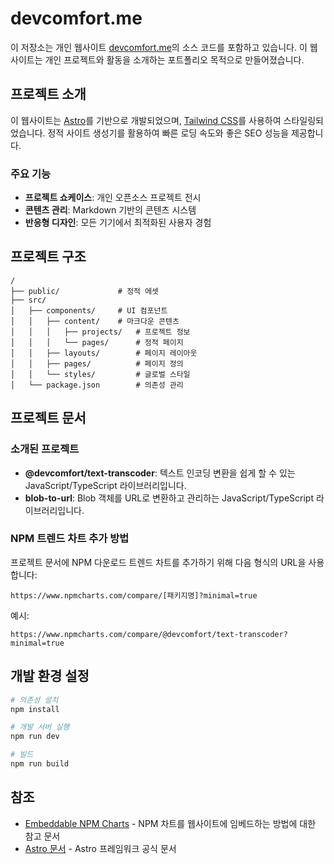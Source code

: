 # devcomfort.me

이 저장소는 개인 웹사이트 [devcomfort.me](https://devcomfort.me)의 소스 코드를 포함하고 있습니다. 이 웹사이트는 개인 프로젝트와 활동을 소개하는 포트폴리오 목적으로 만들어졌습니다.

## 프로젝트 소개

이 웹사이트는 [Astro](https://astro.build/)를 기반으로 개발되었으며, [Tailwind CSS](https://tailwindcss.com/)를 사용하여 스타일링되었습니다. 정적 사이트 생성기를 활용하여 빠른 로딩 속도와 좋은 SEO 성능을 제공합니다.

### 주요 기능

- **프로젝트 쇼케이스**: 개인 오픈소스 프로젝트 전시
- **콘텐츠 관리**: Markdown 기반의 콘텐츠 시스템
- **반응형 디자인**: 모든 기기에서 최적화된 사용자 경험

## 프로젝트 구조

```
/
├── public/             # 정적 에셋
├── src/
│   ├── components/     # UI 컴포넌트
│   │   ├── content/    # 마크다운 콘텐츠
│   │   │   ├── projects/   # 프로젝트 정보
│   │   │   └── pages/      # 정적 페이지
│   │   ├── layouts/        # 페이지 레이아웃
│   │   ├── pages/          # 페이지 정의
│   │   └── styles/         # 글로벌 스타일
│   └── package.json        # 의존성 관리
```

## 프로젝트 문서

### 소개된 프로젝트

- **@devcomfort/text-transcoder**: 텍스트 인코딩 변환을 쉽게 할 수 있는 JavaScript/TypeScript 라이브러리입니다.
- **blob-to-url**: Blob 객체를 URL로 변환하고 관리하는 JavaScript/TypeScript 라이브러리입니다.

### NPM 트렌드 차트 추가 방법

프로젝트 문서에 NPM 다운로드 트렌드 차트를 추가하기 위해 다음 형식의 URL을 사용합니다:

```
https://www.npmcharts.com/compare/[패키지명]?minimal=true
```

예시:
```
https://www.npmcharts.com/compare/@devcomfort/text-transcoder?minimal=true
```

## 개발 환경 설정

```bash
# 의존성 설치
npm install

# 개발 서버 실행
npm run dev

# 빌드
npm run build
```

## 참조

- [Embeddable NPM Charts](https://medium.com/@cheapsteak/embeddable-npm-charts-e33350e453e5) - NPM 차트를 웹사이트에 임베드하는 방법에 대한 참고 문서
- [Astro 문서](https://docs.astro.build) - Astro 프레임워크 공식 문서 